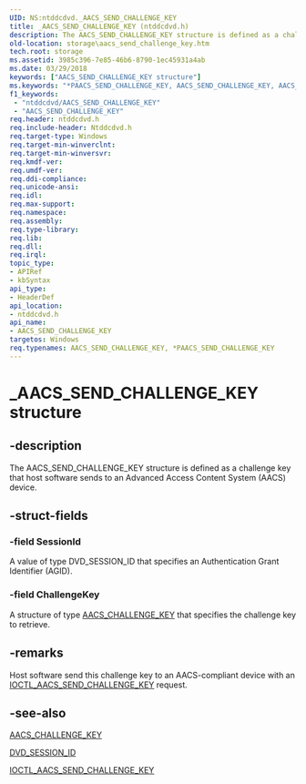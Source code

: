 ```yaml
---
UID: NS:ntddcdvd._AACS_SEND_CHALLENGE_KEY
title: _AACS_SEND_CHALLENGE_KEY (ntddcdvd.h)
description: The AACS_SEND_CHALLENGE_KEY structure is defined as a challenge key that host software sends to an Advanced Access Content System (AACS) device.
old-location: storage\aacs_send_challenge_key.htm
tech.root: storage
ms.assetid: 3985c396-7e85-46b6-8790-1ec45931a4ab
ms.date: 03/29/2018
keywords: ["AACS_SEND_CHALLENGE_KEY structure"]
ms.keywords: "*PAACS_SEND_CHALLENGE_KEY, AACS_SEND_CHALLENGE_KEY, AACS_SEND_CHALLENGE_KEY structure [Storage Devices], PAACS_SEND_CHALLENGE_KEY, PAACS_SEND_CHALLENGE_KEY structure pointer [Storage Devices], _AACS_SEND_CHALLENGE_KEY, ntddcdvd/AACS_SEND_CHALLENGE_KEY, ntddcdvd/PAACS_SEND_CHALLENGE_KEY, storage.aacs_send_challenge_key, structs-DVD_f9e8ef67-414c-4a98-82ab-88674dabe24b.xml"
f1_keywords:
 - "ntddcdvd/AACS_SEND_CHALLENGE_KEY"
 - "AACS_SEND_CHALLENGE_KEY"
req.header: ntddcdvd.h
req.include-header: Ntddcdvd.h
req.target-type: Windows
req.target-min-winverclnt: 
req.target-min-winversvr: 
req.kmdf-ver: 
req.umdf-ver: 
req.ddi-compliance: 
req.unicode-ansi: 
req.idl: 
req.max-support: 
req.namespace: 
req.assembly: 
req.type-library: 
req.lib: 
req.dll: 
req.irql: 
topic_type:
- APIRef
- kbSyntax
api_type:
- HeaderDef
api_location:
- ntddcdvd.h
api_name:
- AACS_SEND_CHALLENGE_KEY
targetos: Windows
req.typenames: AACS_SEND_CHALLENGE_KEY, *PAACS_SEND_CHALLENGE_KEY
---
```


# _AACS_SEND_CHALLENGE_KEY structure


## -description


The AACS_SEND_CHALLENGE_KEY structure is defined as a challenge key that host software sends to an Advanced Access Content System (AACS) device.


## -struct-fields




### -field SessionId

A value of type DVD_SESSION_ID that specifies an Authentication Grant Identifier (AGID).


### -field ChallengeKey

A structure of type <a href="https://docs.microsoft.com/windows-hardware/drivers/ddi/ntddcdvd/ns-ntddcdvd-_aacs_challenge_key">AACS_CHALLENGE_KEY</a> that specifies the challenge key to retrieve.


## -remarks



Host software send this challenge key to an AACS-compliant device with an <a href="https://docs.microsoft.com/windows-hardware/drivers/ddi/ntddcdvd/ni-ntddcdvd-ioctl_aacs_send_challenge_key">IOCTL_AACS_SEND_CHALLENGE_KEY</a> request.




## -see-also




<a href="https://docs.microsoft.com/windows-hardware/drivers/ddi/ntddcdvd/ns-ntddcdvd-_aacs_challenge_key">AACS_CHALLENGE_KEY</a>



<a href="https://docs.microsoft.com/previous-versions/windows/hardware/drivers/ff553743(v=vs.85)">DVD_SESSION_ID</a>



<a href="https://docs.microsoft.com/windows-hardware/drivers/ddi/ntddcdvd/ni-ntddcdvd-ioctl_aacs_send_challenge_key">IOCTL_AACS_SEND_CHALLENGE_KEY</a>
 

 

